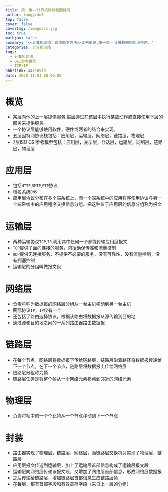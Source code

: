 ```yaml
---
title: 第一章--计算机网络和因特网
author: tongji4m3
top: false
cover: false
coverImg: /images/1.jpg
toc: true
mathjax: false
summary: '<<计算机网络：自顶向下方法>>读书笔记,第一章--计算机网络和因特网。'
categories: 计算机网络
tags:
  - 计算机网络
  - OSI参考模型
  - TCP/IP
abbrlink: 4411b5fd
date: 2020-11-01 00:00:00
---
```


# 概览

+ 某层向他的上一层提供服务,每层通过在该层中执行某些动作或直接使用下层的服务来提供服务。
+ 一个协议层能够使用软件，硬件或两者的结合来实现。
+ 五层因特网协议栈包括：应用层，运输层，网络层，链路层，物理层
+ 7层ISO OSI参考模型包括：应用层，表示层，会话层，运输层，网络层，链路层，物理层

# 应用层

+ 包括`HTTP`,`SMTP`,`FTP`协议
+ 域名系统`DNS`
+ 应用层协议分布在多个端系统上，而一个端系统中的应用程序使用协议与另一个端系统中的应用程序交换信息分组。把这种位于应用层的信息分组称为报文

# 运输层

+ 两种运输协议`TCP`,`IP`,利用其中任何一个都能传输应用层报文
+ `TCP`提供了面向连接的服务，包括确保传递和流量控制
+ `UDP`提供无连接服务，不提供不必要的服务，没有可靠性，没有流量控制，没有拥塞控制
+ 运输层的分组叫做报文段

# 网络层

+ 负责将称为数据报的网络层分组从一台主机移动到另一台主机
+ 网际协议`IP`，`IP`仅有一个
+ 还包括了路由选择协议，根据该路由将数据报从源传输到目的地
+ 通过源和目的地之间的一系列路由器路由数据报

# 链路层

+ 在每个节点，网络层将数据报下传给链路层，链路层沿着路径将数据报传递给下一个节点，在下一个节点，链路层将数据报上传给网络层
+ 链路层分组称为帧
+ 链路层任务是将整个帧从一个网络元素移动到邻近的网络元素

# 物理层

+ 负责将帧中的一个个比特从一个节点移动到下一个节点

# 封装

+ 路由器实现了物理层，链路层，网络层，而链路层交换机只实现了物理层，链路层
+ 应用层报文传送到运输层，加上了运输层首部信息构成了运输层报文段
+ 运输层向网络层传递该报文段，又增加了网络层首部信息，形成网络层数据报
+ 之后传递给链路层，增加链路层首部信息生成链路层帧
+ 在每层，都有首部字段和有效载荷字段（来自上一层的分组）
